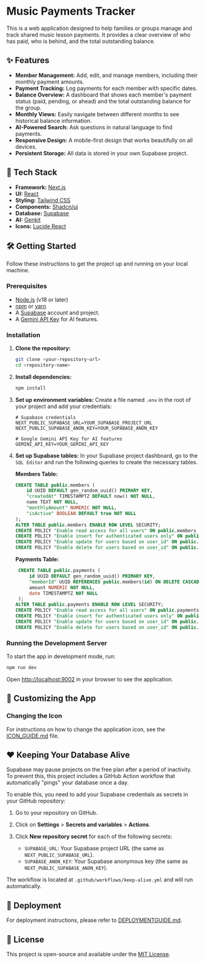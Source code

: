 # Music Payments Tracker

This is a web application designed to help families or groups manage and track shared music lesson payments. It provides a clear overview of who has paid, who is behind, and the total outstanding balance.

## ✨ Features

- **Member Management:** Add, edit, and manage members, including their monthly payment amounts.
- **Payment Tracking:** Log payments for each member with specific dates.
- **Balance Overview:** A dashboard that shows each member's payment status (paid, pending, or ahead) and the total outstanding balance for the group.
- **Monthly Views:** Easily navigate between different months to see historical balance information.
- **AI-Powered Search:** Ask questions in natural language to find payments.
- **Responsive Design:** A mobile-first design that works beautifully on all devices.
- **Persistent Storage:** All data is stored in your own Supabase project.

## 🚀 Tech Stack

- **Framework:** [Next.js](https://nextjs.org/)
- **UI:** [React](https://react.dev/)
- **Styling:** [Tailwind CSS](https://tailwindcss.com/)
- **Components:** [Shadcn/ui](https://ui.shadcn.com/)
- **Database:** [Supabase](https://supabase.io/)
- **AI:** [Genkit](https://firebase.google.com/docs/genkit)
- **Icons:** [Lucide React](https://lucide.dev/guide/packages/lucide-react)

## 🛠️ Getting Started

Follow these instructions to get the project up and running on your local machine.

### Prerequisites

- [Node.js](https://nodejs.org/en) (v18 or later)
- [npm](https://www.npmjs.com/) or [yarn](https://yarnpkg.com/)
- A [Supabase](https://supabase.io/) account and project.
- A [Gemini API Key](https://ai.google.dev/gemini-api/docs/api-key) for AI features.

### Installation

1.  **Clone the repository:**
    ```bash
    git clone <your-repository-url>
    cd <repository-name>
    ```

2.  **Install dependencies:**
    ```bash
    npm install
    ```

3. **Set up environment variables:**
   Create a file named `.env` in the root of your project and add your credentials:
   ```
   # Supabase credentials
   NEXT_PUBLIC_SUPABASE_URL=YOUR_SUPABASE_PROJECT_URL
   NEXT_PUBLIC_SUPABASE_ANON_KEY=YOUR_SUPABASE_ANON_KEY

   # Google Gemini API Key for AI features
   GEMINI_API_KEY=YOUR_GEMINI_API_KEY
   ```

4. **Set up Supabase tables:**
   In your Supabase project dashboard, go to the `SQL Editor` and run the following queries to create the necessary tables.

   **Members Table:**
   ```sql
   CREATE TABLE public.members (
       id UUID DEFAULT gen_random_uuid() PRIMARY KEY,
       "createdAt" TIMESTAMPTZ DEFAULT now() NOT NULL,
       name TEXT NOT NULL,
       "monthlyAmount" NUMERIC NOT NULL,
       "isActive" BOOLEAN DEFAULT true NOT NULL
   );
   ALTER TABLE public.members ENABLE ROW LEVEL SECURITY;
   CREATE POLICY "Enable read access for all users" ON public.members FOR SELECT USING (true);
   CREATE POLICY "Enable insert for authenticated users only" ON public.members FOR INSERT WITH CHECK (true);
   CREATE POLICY "Enable update for users based on user_id" ON public.members FOR UPDATE USING (true) WITH CHECK (true);
   CREATE POLICY "Enable delete for users based on user_id" ON public.members FOR DELETE USING (true);
   ```

   **Payments Table:**
   ```sql
    CREATE TABLE public.payments (
        id UUID DEFAULT gen_random_uuid() PRIMARY KEY,
        "memberId" UUID REFERENCES public.members(id) ON DELETE CASCADE NOT NULL,
        amount NUMERIC NOT NULL,
        date TIMESTAMPTZ NOT NULL
    );
   ALTER TABLE public.payments ENABLE ROW LEVEL SECURITY;
   CREATE POLICY "Enable read access for all users" ON public.payments FOR SELECT USING (true);
   CREATE POLICY "Enable insert for authenticated users only" ON public.payments FOR INSERT WITH CHECK (true);
   CREATE POLICY "Enable update for users based on user_id" ON public.payments FOR UPDATE USING (true) WITH CHECK (true);
   CREATE POLICY "Enable delete for users based on user_id" ON public.payments FOR DELETE USING (true);
   ```

### Running the Development Server

To start the app in development mode, run:

```bash
npm run dev
```

Open [http://localhost:9002](http://localhost:9002) in your browser to see the application.

## 🎨 Customizing the App

### Changing the Icon

For instructions on how to change the application icon, see the [ICON_GUIDE.md](./public/ICON_GUIDE.md) file.

## ❤️ Keeping Your Database Alive

Supabase may pause projects on the free plan after a period of inactivity. To prevent this, this project includes a GitHub Action workflow that automatically "pings" your database once a day.

To enable this, you need to add your Supabase credentials as secrets in your GitHub repository:

1.  Go to your repository on GitHub.
2.  Click on **Settings** > **Secrets and variables** > **Actions**.
3.  Click **New repository secret** for each of the following secrets:

    *   `SUPABASE_URL`: Your Supabase project URL (the same as `NEXT_PUBLIC_SUPABASE_URL`).
    *   `SUPABASE_ANON_KEY`: Your Supabase anonymous key (the same as `NEXT_PUBLIC_SUPABASE_ANON_KEY`).

The workflow is located at `.github/workflows/keep-alive.yml` and will run automatically.

## 🚀 Deployment

For deployment instructions, please refer to [DEPLOYMENTGUIDE.md](./DEPLOYMENTGUIDE.md).

## 📄 License

This project is open-source and available under the [MIT License](LICENSE).

